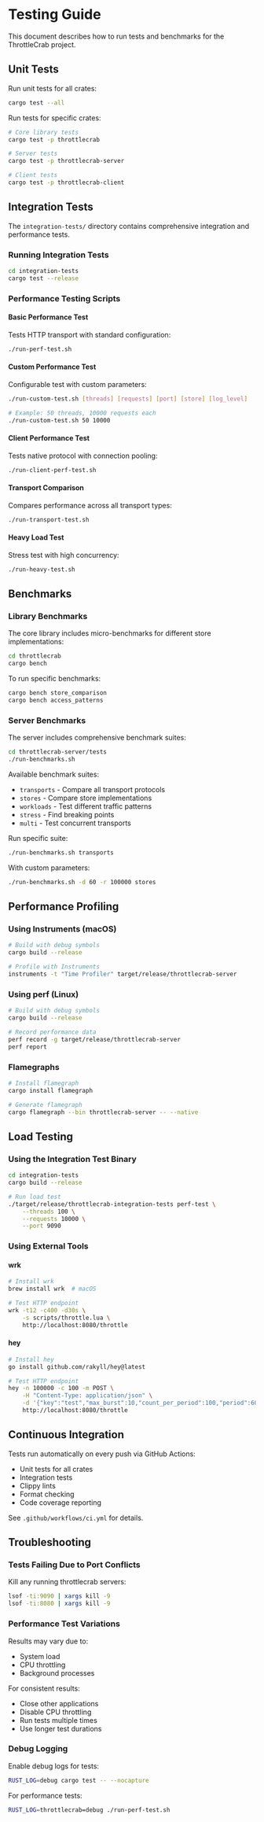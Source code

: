 # Testing Guide

This document describes how to run tests and benchmarks for the ThrottleCrab project.

## Unit Tests

Run unit tests for all crates:

```bash
cargo test --all
```

Run tests for specific crates:

```bash
# Core library tests
cargo test -p throttlecrab

# Server tests
cargo test -p throttlecrab-server

# Client tests
cargo test -p throttlecrab-client
```

## Integration Tests

The `integration-tests/` directory contains comprehensive integration and performance tests.

### Running Integration Tests

```bash
cd integration-tests
cargo test --release
```

### Performance Testing Scripts

#### Basic Performance Test
Tests HTTP transport with standard configuration:
```bash
./run-perf-test.sh
```

#### Custom Performance Test
Configurable test with custom parameters:
```bash
./run-custom-test.sh [threads] [requests] [port] [store] [log_level]

# Example: 50 threads, 10000 requests each
./run-custom-test.sh 50 10000
```

#### Client Performance Test
Tests native protocol with connection pooling:
```bash
./run-client-perf-test.sh
```

#### Transport Comparison
Compares performance across all transport types:
```bash
./run-transport-test.sh
```

#### Heavy Load Test
Stress test with high concurrency:
```bash
./run-heavy-test.sh
```

## Benchmarks

### Library Benchmarks

The core library includes micro-benchmarks for different store implementations:

```bash
cd throttlecrab
cargo bench
```

To run specific benchmarks:
```bash
cargo bench store_comparison
cargo bench access_patterns
```

### Server Benchmarks

The server includes comprehensive benchmark suites:

```bash
cd throttlecrab-server/tests
./run-benchmarks.sh
```

Available benchmark suites:
- `transports` - Compare all transport protocols
- `stores` - Compare store implementations
- `workloads` - Test different traffic patterns
- `stress` - Find breaking points
- `multi` - Test concurrent transports

Run specific suite:
```bash
./run-benchmarks.sh transports
```

With custom parameters:
```bash
./run-benchmarks.sh -d 60 -r 100000 stores
```

## Performance Profiling

### Using Instruments (macOS)

```bash
# Build with debug symbols
cargo build --release

# Profile with Instruments
instruments -t "Time Profiler" target/release/throttlecrab-server
```

### Using perf (Linux)

```bash
# Build with debug symbols
cargo build --release

# Record performance data
perf record -g target/release/throttlecrab-server
perf report
```

### Flamegraphs

```bash
# Install flamegraph
cargo install flamegraph

# Generate flamegraph
cargo flamegraph --bin throttlecrab-server -- --native
```

## Load Testing

### Using the Integration Test Binary

```bash
cd integration-tests
cargo build --release

# Run load test
./target/release/throttlecrab-integration-tests perf-test \
    --threads 100 \
    --requests 10000 \
    --port 9090
```

### Using External Tools

#### wrk
```bash
# Install wrk
brew install wrk  # macOS

# Test HTTP endpoint
wrk -t12 -c400 -d30s \
    -s scripts/throttle.lua \
    http://localhost:8080/throttle
```

#### hey
```bash
# Install hey
go install github.com/rakyll/hey@latest

# Test HTTP endpoint
hey -n 100000 -c 100 -m POST \
    -H "Content-Type: application/json" \
    -d '{"key":"test","max_burst":10,"count_per_period":100,"period":60}' \
    http://localhost:8080/throttle
```

## Continuous Integration

Tests run automatically on every push via GitHub Actions:

- Unit tests for all crates
- Integration tests
- Clippy lints
- Format checking
- Code coverage reporting

See `.github/workflows/ci.yml` for details.

## Troubleshooting

### Tests Failing Due to Port Conflicts

Kill any running throttlecrab servers:
```bash
lsof -ti:9090 | xargs kill -9
lsof -ti:8080 | xargs kill -9
```

### Performance Test Variations

Results may vary due to:
- System load
- CPU throttling
- Background processes

For consistent results:
- Close other applications
- Disable CPU throttling
- Run tests multiple times
- Use longer test durations

### Debug Logging

Enable debug logs for tests:
```bash
RUST_LOG=debug cargo test -- --nocapture
```

For performance tests:
```bash
RUST_LOG=throttlecrab=debug ./run-perf-test.sh
```